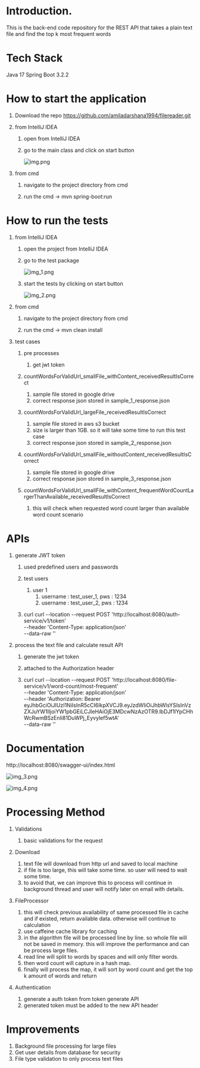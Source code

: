 # Introduction.
This is the back-end code repository for the REST API that takes a plain text file and find the top k most frequent words

# Tech Stack
Java 17
Spring Boot 3.2.2

# How to start the application
1. Download the repo
   https://github.com/amiladarshana1994/filereader.git

2. from IntelliJ IDEA

   1. open from IntelliJ IDEA
   
   2. go to the main class and click on start button

      ![img.png](img.png)

3. from cmd

   1. navigate to the project directory from cmd
   
   2. run the cmd -> mvn spring-boot:run

# How to run the tests

1. from IntelliJ IDEA

   1. open the project from IntelliJ IDEA

   2. go to the test package

      ![img_1.png](img_1.png)

   3. start the tests by clicking on start button

      ![img_2.png](img_2.png)
   
2. from cmd

   1. navigate to the project directory from cmd
   
   2. run the cmd -> mvn clean install
   
3. test cases
   1. pre processes
      1. get jwt token
   
   2. countWordsForValidUrl_smallFile_withContent_receivedResultIsCorrect
      1. sample file stored in google drive
      2. correct response json stored in sample_1_response.json
      
   3. countWordsForValidUrl_largeFile_receivedResultIsCorrect
      1. sample file stored in aws s3 bucket
      2. size is larger than 1GB. so it will take some time to run this test case
      3. correct response json stored in sample_2_response.json
      
   4. countWordsForValidUrl_smallFile_withoutContent_receivedResultIsCorrect
      1. sample file stored in google drive
      2. correct response json stored in sample_3_response.json
      
   5. countWordsForValidUrl_smallFile_withContent_frequentWordCountLargerThanAvailable_receivedResultIsCorrect
      1. this will check when requested word count larger than available word count scenario

# APIs
1. generate JWT token

   1. used predefined users and passwords
   
   2. test users
      1. user 1
         1. username : test_user_1, pws : 1234
         2. username : test_user_2, pws : 1234
         
   3. curl
      curl --location --request POST 'http://localhost:8080/auth-service/v1/token' \
      --header 'Content-Type: application/json' \
      --data-raw '<body data here>'

2. process the text file and calculate result API

   1. generate the jwt token
   
   2. attached to the Authorization header
   
   3. curl
      curl --location --request POST 'http://localhost:8080/file-service/v1/word-count/most-frequent' \
      --header 'Content-Type: application/json' \
      --header 'Authorization: Bearer eyJhbGciOiJIUzI1NiIsInR5cCI6IkpXVCJ9.eyJzdWIiOiJhbWlsYSIsInVzZXJuYW1lIjoiYW1pbGEiLCJleHAiOjE3MDcwNzAzOTR9.lbDJf1lYpCHhWcRwmBSzEnIi81DuWPj_Eyvylef5wtA' \
      --data-raw '<body data here>'
   


# Documentation
http://localhost:8080/swagger-ui/index.html

![img_3.png](img_3.png)

![img_4.png](img_4.png)

# Processing Method
1. Validations
   1. basic validations for the request 

2. Download
   1. text file will download from http url and saved to local machine
   2. if file is too large, this will take some time. so user will need to wait some time.
   3. to avoid that, we can improve this to process will continue in background thread and user will notify later on email with details.

3. FileProcessor
   1. this will check previous availability of same processed file in cache and if existed, return available data. otherwise will continue to calculation
   2. use caffeine cache library for caching
   3. in the algorithm file will be processed line by line. so whole file will not be saved in memory. this will improve the performance and can be process large files.
   4. read line will split to words by spaces and will only filter words. 
   5. then word count will capture in a hash map.
   6. finally will process the map, it will sort by word count and get the top k amount of words and return

4. Authentication
   1. generate a auth token from token generate API
   2. generated token must be added to the new API header

# Improvements

1. Background file processing for large files
2. Get user details from database for security
3. File type validation to only process text files